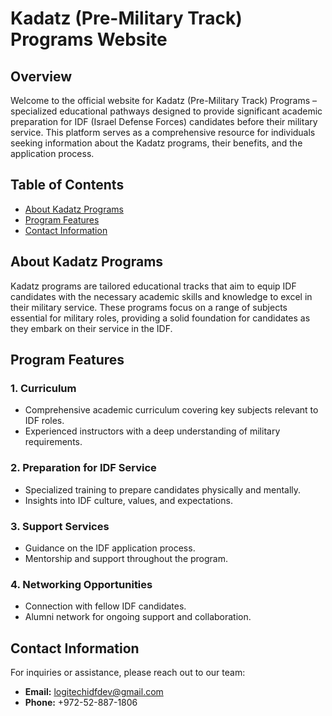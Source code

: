 # Kadatz (Pre-Military Track) Programs Website

## Overview

Welcome to the official website for Kadatz (Pre-Military Track) Programs – specialized educational pathways designed to provide significant academic preparation for IDF (Israel Defense Forces) candidates before their military service. This platform serves as a comprehensive resource for individuals seeking information about the Kadatz programs, their benefits, and the application process.

## Table of Contents

- [About Kadatz Programs](#about-kadatz-programs)
- [Program Features](#program-features)
- [Contact Information](#contact-information)

## About Kadatz Programs

Kadatz programs are tailored educational tracks that aim to equip IDF candidates with the necessary academic skills and knowledge to excel in their military service. These programs focus on a range of subjects essential for military roles, providing a solid foundation for candidates as they embark on their service in the IDF.

## Program Features

### 1. **Curriculum**

- Comprehensive academic curriculum covering key subjects relevant to IDF roles.
- Experienced instructors with a deep understanding of military requirements.

### 2. **Preparation for IDF Service**

- Specialized training to prepare candidates physically and mentally.
- Insights into IDF culture, values, and expectations.

### 3. **Support Services**

- Guidance on the IDF application process.
- Mentorship and support throughout the program.

### 4. **Networking Opportunities**

- Connection with fellow IDF candidates.
- Alumni network for ongoing support and collaboration.

## Contact Information

For inquiries or assistance, please reach out to our team:

- **Email:** [logitechidfdev@gmail.com](mailto:logitechidfdev@gmail.com)
- **Phone:** +972-52-887-1806
